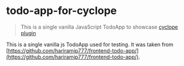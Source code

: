 # todo-app-for-cyclope
> This is a single vanilla JavaScript TodoApp to showcase [cyclope plugin](https://github.com/bahmutov/cyclope)

This is a single vanilla js TodoApp used for testing. It was taken from [https://github.com/hariramjp777/frontend-todo-app/](https://github.com/hariramjp777/frontend-todo-app/).
